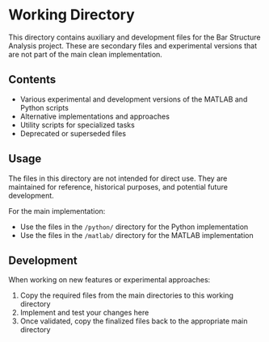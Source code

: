# Working Directory

This directory contains auxiliary and development files for the Bar Structure Analysis project. These are secondary files and experimental versions that are not part of the main clean implementation.

## Contents

- Various experimental and development versions of the MATLAB and Python scripts
- Alternative implementations and approaches
- Utility scripts for specialized tasks
- Deprecated or superseded files

## Usage

The files in this directory are not intended for direct use. They are maintained for reference, historical purposes, and potential future development.

For the main implementation:

- Use the files in the `/python/` directory for the Python implementation
- Use the files in the `/matlab/` directory for the MATLAB implementation

## Development

When working on new features or experimental approaches:

1. Copy the required files from the main directories to this working directory
2. Implement and test your changes here
3. Once validated, copy the finalized files back to the appropriate main directory
